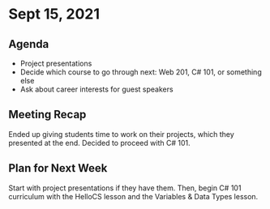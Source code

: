 # Sept 15, 2021
## Agenda
- Project presentations
- Decide which course to go through next: Web 201, C# 101, or something else
- Ask about career interests for guest speakers

## Meeting Recap
Ended up giving students time to work on their projects, which they presented at the end. Decided to proceed with C# 101.

## Plan for Next Week
Start with project presentations if they have them. Then, begin C# 101 curriculum with the HelloCS lesson and the Variables & Data Types lesson.
